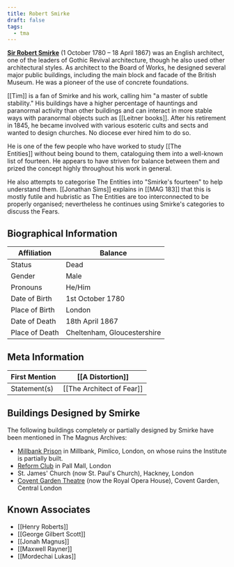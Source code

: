 ```yaml
---
title: Robert Smirke
draft: false
tags:
  - tma
---
```

 
**[Sir Robert Smirke](https://en.wikipedia.org/wiki/Robert_Smirke_\(architect\) "wp:Robert Smirke (architect)")** (1 October 1780 – 18 April 1867) was an English architect, one of the leaders of Gothic Revival architecture, though he also used other architectural styles. As architect to the Board of Works, he designed several major public buildings, including the main block and facade of the British Museum. He was a pioneer of the use of concrete foundations.

[[Tim]] is a fan of Smirke and his work, calling him "a master of subtle stability." His buildings have a higher percentage of hauntings and paranormal activity than other buildings and can interact in more stable ways with paranormal objects such as [[Leitner books]]. After his retirement in 1845, he became involved with various esoteric cults and sects and wanted to design churches. No diocese ever hired him to do so.

He is one of the few people who have worked to study [[The Entities]] without being bound to them, cataloguing them into a well-known list of fourteen. He appears to have striven for balance between them and prized the concept highly throughout his work in general.

He also attempts to categorise The Entities into "Smirke's fourteen" to help understand them. [[Jonathan Sims]] explains in [[MAG 183]] that this is mostly futile and hubristic as The Entities are too interconnected to be properly organised; nevertheless he continues using Smirke's categories to discuss the Fears.

## Biographical Information

| Affiliation    | Balance                     |
| -------------- | --------------------------- |
| Status         | Dead                        |
| Gender         | Male                        |
| Pronouns       | He/Him                      |
| Date of Birth  | 1st October 1780            |
| Place of Birth | London                      |
| Date of Death  | 18th April 1867             |
| Place of Death | Cheltenham, Gloucestershire |
## Meta Information

| First Mention | [[A Distortion]]          |
| ------------- | ------------------------- |
| Statement(s)  | [[The Architect of Fear]] |

## Buildings Designed by Smirke

The following buildings completely or partially designed by Smirke have been mentioned in The Magnus Archives:

- [Millbank Prison](https://the-magnus-archives.fandom.com/wiki/Millbank_Prison "Millbank Prison") in Millbank, Pimlico, London, on whose ruins the Institute is partially built.
- [Reform Club](https://en.wikipedia.org/wiki/Reform_Club "wp:Reform Club") in Pall Mall, London
- St. James' Church (now St. Paul's Church), Hackney, London
- [Covent Garden Theatre](https://en.wikipedia.org/wiki/Royal_Opera_House#Second_theatre "wp:Royal Opera House") (now the Royal Opera House), Covent Garden, Central London

## Known Associates
- [[Henry Roberts]]
- [[George Gilbert Scott]]
- [[Jonah Magnus]]
- [[Maxwell Rayner]]
- [[Mordechai Lukas]]